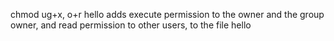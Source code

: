 chmod ug+x, o+r hello adds execute permission to the owner and the group owner, and read permission to other users, to the file hello
